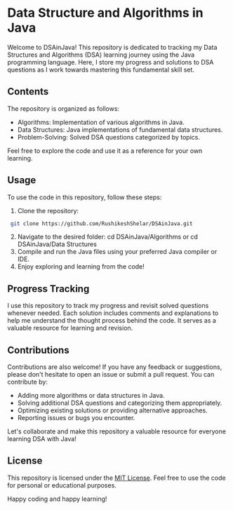 
# Data Structure and Algorithms in Java

Welcome to DSAinJava! This repository is dedicated to tracking my Data Structures and Algorithms (DSA) learning journey using the Java programming language. Here, I store my progress and solutions to DSA questions as I work towards mastering this fundamental skill set.


## Contents

The repository is organized as follows:

- Algorithms: Implementation of various algorithms in Java.
- Data Structures: Java implementations of fundamental data structures.
- Problem-Solving: Solved DSA questions categorized by topics.

Feel free to explore the code and use it as a reference for your own learning. 
## Usage

To use the code in this repository, follow these steps:


1. Clone the repository: 
```bash
 git clone https://github.com/RushikeshShelar/DSAinJava.git 
 ```
2. Navigate to the desired folder: cd DSAinJava/Algorithms or cd DSAinJava/Data Structures
3. Compile and run the Java files using your preferred Java compiler or IDE.
4. Enjoy exploring and learning from the code!

    
## Progress Tracking

I use this repository to track my progress and revisit solved questions whenever needed. Each solution includes comments and explanations to help me understand the thought process behind the code. It serves as a valuable resource for learning and revision.
## Contributions

Contributions are also welcome! If you have any feedback or suggestions, please don't hesitate to open an issue or submit a pull request.
 You can contribute by:

- Adding more algorithms or data structures in Java.
- Solving additional DSA questions and categorizing them appropriately.
- Optimizing existing solutions or providing alternative approaches.
- Reporting issues or bugs you encounter.

Let's collaborate and make this repository a valuable resource for everyone learning DSA with Java!

## License
This repository is licensed under the [MIT License](https://choosealicense.com/licenses/mit/). Feel free to use the code for personal or educational purposes.

Happy coding and happy learning!
